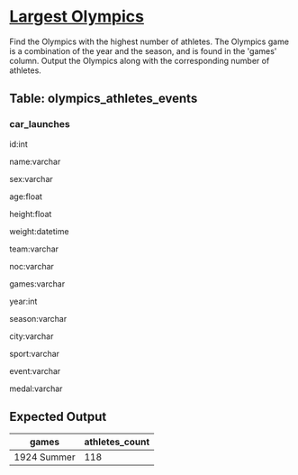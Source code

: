 # [Largest Olympics](https://platform.stratascratch.com/coding/9942-largest-olympics?code_type=3)

Find the Olympics with the highest number of athletes. The Olympics game is a combination of the year and the season, and is found in the 'games' column. Output the Olympics along with the corresponding number of athletes.

## Table: olympics_athletes_events

### car_launches
id:int

name:varchar

sex:varchar

age:float

height:float

weight:datetime

team:varchar

noc:varchar

games:varchar

year:int

season:varchar

city:varchar

sport:varchar

event:varchar

medal:varchar



## Expected Output
<table class="ResultsTable__table"><thead><tr class="ResultsTable__header-row"><th class="ResultsTable__header-cell">games</th><th class="ResultsTable__header-cell">athletes_count</th></tr></thead><tbody><tr class="ResultsTable__row "><td class="ResultsTable__cell">1924 Summer</td><td class="ResultsTable__cell">118</td></tr></tbody></table>
